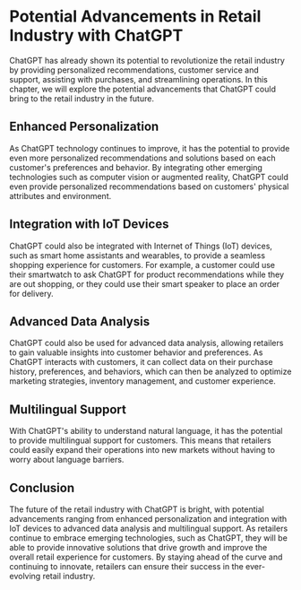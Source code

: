 Potential Advancements in Retail Industry with ChatGPT
=========================================================================================================

ChatGPT has already shown its potential to revolutionize the retail industry by providing personalized recommendations, customer service and support, assisting with purchases, and streamlining operations. In this chapter, we will explore the potential advancements that ChatGPT could bring to the retail industry in the future.

Enhanced Personalization
------------------------

As ChatGPT technology continues to improve, it has the potential to provide even more personalized recommendations and solutions based on each customer's preferences and behavior. By integrating other emerging technologies such as computer vision or augmented reality, ChatGPT could even provide personalized recommendations based on customers' physical attributes and environment.

Integration with IoT Devices
----------------------------

ChatGPT could also be integrated with Internet of Things (IoT) devices, such as smart home assistants and wearables, to provide a seamless shopping experience for customers. For example, a customer could use their smartwatch to ask ChatGPT for product recommendations while they are out shopping, or they could use their smart speaker to place an order for delivery.

Advanced Data Analysis
----------------------

ChatGPT could also be used for advanced data analysis, allowing retailers to gain valuable insights into customer behavior and preferences. As ChatGPT interacts with customers, it can collect data on their purchase history, preferences, and behaviors, which can then be analyzed to optimize marketing strategies, inventory management, and customer experience.

Multilingual Support
--------------------

With ChatGPT's ability to understand natural language, it has the potential to provide multilingual support for customers. This means that retailers could easily expand their operations into new markets without having to worry about language barriers.

Conclusion
----------

The future of the retail industry with ChatGPT is bright, with potential advancements ranging from enhanced personalization and integration with IoT devices to advanced data analysis and multilingual support. As retailers continue to embrace emerging technologies, such as ChatGPT, they will be able to provide innovative solutions that drive growth and improve the overall retail experience for customers. By staying ahead of the curve and continuing to innovate, retailers can ensure their success in the ever-evolving retail industry.


